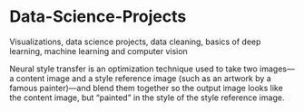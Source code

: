 # Data-Science-Projects
Visualizations, data science projects, data cleaning, basics of deep learning, machine learning and computer vision


Neural style transfer is an optimization technique used to take two images—a content image and a style reference image (such as an artwork by a famous painter)—and blend them together so the output image looks like the content image, but “painted” in the style of the style reference image.
